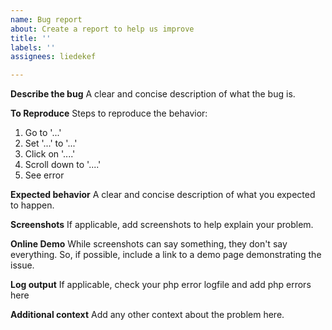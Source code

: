 ```yaml
---
name: Bug report
about: Create a report to help us improve
title: ''
labels: ''
assignees: liedekef

---
```


**Describe the bug**
A clear and concise description of what the bug is.

**To Reproduce**
Steps to reproduce the behavior:
1. Go to '...'
2. Set '...' to '...'
3. Click on '....'
4. Scroll down to '....'
5. See error

**Expected behavior**
A clear and concise description of what you expected to happen.

**Screenshots**
If applicable, add screenshots to help explain your problem.

**Online Demo**
While screenshots can say something, they don't say everything.
So, if possible, include a link to a demo page demonstrating the issue.

**Log output**
If applicable, check your php error logfile and add php errors here

**Additional context**
Add any other context about the problem here.
